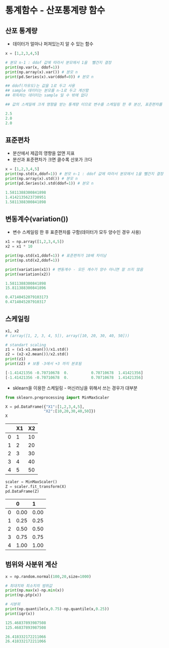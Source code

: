 # 통계함수 - 산포통계량 함수

## 산포 통계량

- 데이터가 얼마나 퍼져있는지 알 수 있는 함수

```python
x = [1,2,3,4,5]

# 분모 n-1 : ddof 값에 따라서 분모에서 1을  뺄건지 결정
print(np.var(x, ddof=1))
print(np.array(x).var()) # 분모 n
print(pd.Series(x).var(ddof=0)) # 분모 n

## ddof(자유도)는 값을 1로 두고 사용
## sample 데이터는 분모를 n-1로 두고 계산함
## 취득하는 데이터는 sample 일 수 밖에 없다

## 값의 스케일에 크게 영향을 받는 통계량 이므로 변수를 스케일링 한 후 분산, 표준편차를 구하게 됨
```

```python
2.5
2.0
2.0
```



## 표준편차

- 분산에서 제곱의 영향을 없앤 지표
- 분산과 표준편차가 크면 클수록 산포가 크다

```python
x = [1,2,3,4,5]
print(np.std(x,ddof=1)) # 분모 n-1 : ddof 값에 따라서 분모에서 1을 뺄건지 결정
print(np.array(x).std()) # 분모 n
print(pd.Series(x).std(ddof=1)) # 분모 n
```

```python
1.5811388300841898
1.4142135623730951
1.5811388300841898
```



## 변동계수(variation())

- 변수 스케일링 한 후 표준편차를 구함(데이터가 모두 양수인 경우 사용)

```python
x1 = np.array([1,2,3,4,5])
x2 = x1 * 10

print(np.std(x1,ddof=1)) # 표준편차가 10배 차이남
print(np.std(x2,ddof=1))

print(variation(x1)) # 변동계수 - 모든 계수가 양수 아니면 잘 쓰지 않음
print(variation(x2))
```

```python
1.5811388300841898
15.811388300841896

0.47140452079103173
0.4714045207910317
```



## 스케일링

```python
x1, x2
# (array([1, 2, 3, 4, 5]), array([10, 20, 30, 40, 50]))

# standart scaling
z1 = (x1-x1.mean())/x1.std()
z2 = (x2-x2.mean())/x2.std()
print(z1)
print(z2) # 보통 -3에서 +3 까지 분포됨
```

```python
[-1.41421356 -0.70710678  0.          0.70710678  1.41421356]
[-1.41421356 -0.70710678  0.          0.70710678  1.41421356]
```



- sklearn을 이용한 스케일링 - 머신러닝을 위해서 쓰는 경우가 대부분

```python
from sklearn.preprocessing import MinMaxScaler

X = pd.DataFrame({"X1":[1,2,3,4,5],
                 "X2":[10,20,30,40,50]})
X
```

|      | X1   | X2   |
| :--- | :--- | ---- |
| 0    | 1    | 10   |
| 1    | 2    | 20   |
| 2    | 3    | 30   |
| 3    | 4    | 40   |
| 4    | 5    | 50   |



```python
scaler = MinMaxScaler()
Z = scaler.fit_transform(X)
pd.DataFrame(Z)
```

|      | 0    | 1    |
| :--- | :--- | :--- |
| 0    | 0.00 | 0.00 |
| 1    | 0.25 | 0.25 |
| 2    | 0.50 | 0.50 |
| 3    | 0.75 | 0.75 |
| 4    | 1.00 | 1.00 |



## 범위와 사분위 계산

```python
x = np.random.normal(100,20,size=1000)

# 최대치와 최소치의 범위값
print(np.max(x)-np.min(x))
print(np.ptp(x))

# 사분위
print(np.quantile(x,0.75)-np.quantile(x,0.25))
print(iqr(x))
```

```python
125.46837893987508
125.46837893987508

26.418332172211066
26.418332172211066
```

